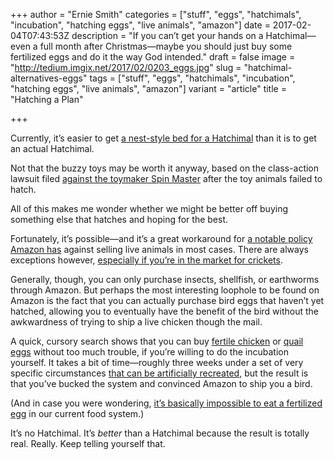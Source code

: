 +++
author = "Ernie Smith"
categories = ["stuff", "eggs", "hatchimals", "incubation", "hatching eggs", "live animals", "amazon"]
date = 2017-02-04T07:43:53Z
description = "If you can’t get your hands on a Hatchimal—even a full month after Christmas—maybe you should just buy some fertilized eggs and do it the way God intended."
draft = false
image = "http://tedium.imgix.net/2017/02/0203_eggs.jpg"
slug = "hatchimal-alternatives-eggs"
tags = ["stuff", "eggs", "hatchimals", "incubation", "hatching eggs", "live animals", "amazon"]
variant = "article"
title = "Hatching a Plan"

+++

Currently, it’s easier to get [a nest-style bed for a Hatchimal](http://amzn.to/2l60oNf) than it is to get an actual Hatchimal.

Not that the buzzy toys may be worth it anyway, based on the class-action lawsuit filed [against the toymaker Spin Master](http://www.cnbc.com/2017/01/23/disappointed-hatchimal-owner-files-lawsuit-against-spin-master.html) after the toy animals failed to hatch.

All of this makes me wonder whether we might be better off buying something else that hatches and hoping for the best.

Fortunately, it’s possible—and it’s a great workaround for [a notable policy Amazon has](https://www.amazon.com/gp/help/customer/display.html/?nodeId=200277100) against selling live animals in most cases. There are always exceptions however, [especially if you’re in the market for crickets](http://amzn.to/2kbFaPD).

Generally, though, you can only purchase insects, shellfish, or earthworms through Amazon. But perhaps the most interesting loophole to be found on Amazon is the fact that you can actually purchase bird eggs that haven’t yet hatched, allowing you to eventually have the benefit of the bird without the awkwardness of trying to ship a live chicken though the mail.

A quick, cursory search shows that you can buy [fertile chicken](http://amzn.to/2kbDdmj) or [quail eggs](http://amzn.to/2l6Xd75) without too much trouble, if you’re willing to do the incubation yourself. It takes a bit of time—roughly three weeks under a set of very specific circumstances [that can be artificially recreated](http://amzn.to/2l2r30u), but the result is that you’ve bucked the system and convinced Amazon to ship you a bird.

(And in case you were wondering, [it’s basically impossible to eat a fertilized egg](https://www.chowhound.com/food-news/54729/whats-the-difference-between-fertilized-and-unfertilized-eggs/) in our current food system.)

It’s no Hatchimal. It’s *better* than a Hatchimal because the result is totally real. Really. Keep telling yourself that.